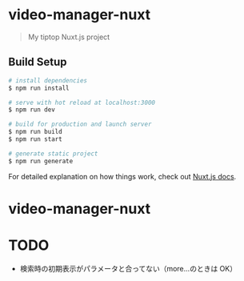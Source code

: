 # video-manager-nuxt

> My tiptop Nuxt.js project

## Build Setup

```bash
# install dependencies
$ npm run install

# serve with hot reload at localhost:3000
$ npm run dev

# build for production and launch server
$ npm run build
$ npm run start

# generate static project
$ npm run generate
```

For detailed explanation on how things work, check out [Nuxt.js docs](https://nuxtjs.org).

# video-manager-nuxt

# TODO

- 検索時の初期表示がパラメータと合ってない（more...のときは OK）

